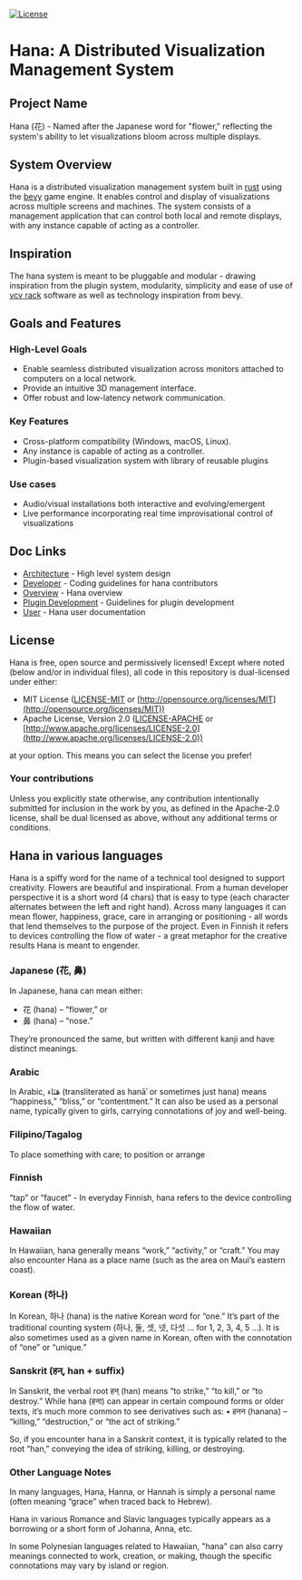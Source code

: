 [![License](https://img.shields.io/badge/license-MIT%2FApache-blue.svg)](https://github.com/bevyengine/bevy#license)

# Hana: A Distributed Visualization Management System
## Project Name
Hana (花) - Named after the Japanese word for "flower," reflecting the system's ability to let visualizations bloom across multiple displays.
## System Overview
Hana is a distributed visualization management system built in [rust](https://www.rust-lang.org) using the [bevy](https://bevyengine.org/) game engine. It enables control and display of visualizations across multiple screens and machines. The system consists of a management application that can control both local and remote displays, with any instance capable of acting as a controller.
## Inspiration
The hana system is meant to be pluggable and modular - drawing inspiration from the plugin system, modularity, simplicity and ease of use of [vcv rack](https://vcvrack.com) software as well as technology inspiration from bevy.
## Goals and Features
### High-Level Goals
- Enable seamless distributed visualization across monitors attached to computers on a local network.
- Provide an intuitive 3D management interface.
- Offer robust and low-latency network communication.
### Key Features
- Cross-platform compatibility (Windows, macOS, Linux).
- Any instance is capable of acting as a controller.
- Plugin-based visualization system with library of reusable plugins
### Use cases
- Audio/visual installations both interactive and evolving/emergent
- Live performance incorporating real time improvisational control of visualizations
## Doc Links
- [Architecture](./docs/architecture/README.md) - High level system design
- [Developer](./docs/developer/README.md) - Coding guidelines for hana contributors
- [Overview](./README.md) - Hana overview
- [Plugin Development](./docs/plugins/README.md) - Guidelines for plugin development
- [User](./docs/developer/README.md) - Hana user documentation

## License
Hana is free, open source and permissively licensed!
Except where noted (below and/or in individual files), all code in this repository is dual-licensed under either:

* MIT License ([LICENSE-MIT](LICENSE-MIT) or [http://opensource.org/licenses/MIT](http://opensource.org/licenses/MIT))
* Apache License, Version 2.0 ([LICENSE-APACHE](LICENSE-APACHE) or [http://www.apache.org/licenses/LICENSE-2.0](http://www.apache.org/licenses/LICENSE-2.0))

at your option.
This means you can select the license you prefer!

### Your contributions

Unless you explicitly state otherwise,
any contribution intentionally submitted for inclusion in the work by you,
as defined in the Apache-2.0 license,
shall be dual licensed as above,
without any additional terms or conditions.


## Hana in various languages
Hana is a spiffy word for the name of a technical tool designed to support creativity. 
Flowers are beautiful and inspirational. From a human developer perspective it is a 
short word (4 chars) that is easy to type (each character alternates between the left 
and right hand). Across many languages it can mean flower, happiness, grace, care in 
arranging or positioning - all words that lend themselves to the purpose of the project. 
Even in Finnish it refers to devices controlling the flow of water - a great metaphor 
for the creative results Hana is meant to engender.
### Japanese (花, 鼻)
In Japanese, hana can mean either:
- 花 (hana) – “flower,” or
- 鼻 (hana) – “nose.”

They’re pronounced the same, but written with different kanji and have distinct meanings.
### Arabic
In Arabic, هَنَاء (transliterated as hanāʾ or sometimes just hana) means “happiness,” “bliss,” or “contentment.” It can also be used as a personal name, typically given to girls, carrying connotations of joy and well-being.
### Filipino/Tagalog
To place something with care; to position or arrange
### Finnish
“tap” or “faucet” - In everyday Finnish, hana refers to the device controlling the flow of water.
### Hawaiian
In Hawaiian, hana generally means “work,” “activity,” or “craft.” You may also encounter Hana as a place name (such as the area on Maui’s eastern coast).
### Korean (하나)
In Korean, 하나 (hana) is the native Korean word for “one.” It’s part of the traditional counting system (하나, 둘, 셋, 넷, 다섯 … for 1, 2, 3, 4, 5 …). It is also sometimes used as a given name in Korean, often with the connotation of “one” or “unique.”
### Sanskrit (हन्, han + suffix)
In Sanskrit, the verbal root हन् (han) means “to strike,” “to kill,” or “to destroy.” While hana (हना) can appear in certain compound forms or older texts, it’s much more common to see derivatives such as:
•	हनन (hanana) – “killing,” “destruction,” or “the act of striking.”

So, if you encounter hana in a Sanskrit context, it is typically related to the root “han,” conveying the idea of striking, killing, or destroying.
### Other Language Notes
In many languages, Hana, Hanna, or Hannah is simply a personal name (often meaning “grace” when traced back to Hebrew).

Hana in various Romance and Slavic languages typically appears as a borrowing or a short form of Johanna, Anna, etc.

In some Polynesian languages related to Hawaiian, "hana" can also carry meanings connected to work, creation, or making, though the specific connotations may vary by island or region.
